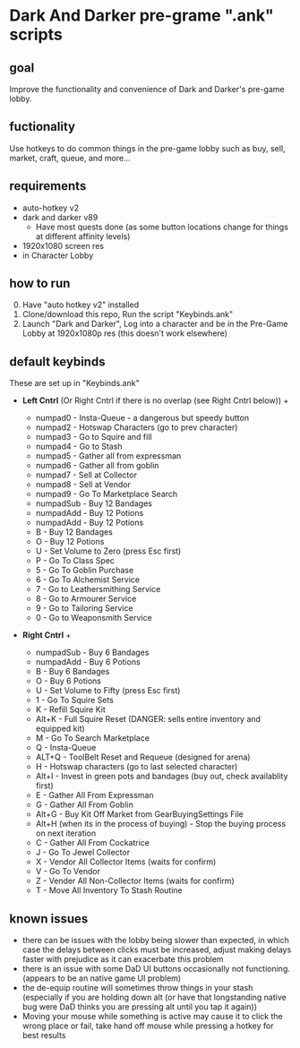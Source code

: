 # Dark And Darker pre-grame ".ank" scripts

## goal

  Improve the functionality and convenience of Dark and Darker's pre-game lobby.

## fuctionality

  Use hotkeys to do common things in the pre-game lobby such as buy, sell, market, craft, queue, and more...

## requirements

  - auto-hotkey v2
  - dark and darker v89
    - Have most quests done (as some button locations change for things at different affinity levels)
  - 1920x1080 screen res
  - in Character Lobby

## how to run

  0. Have "auto hotkey v2" installed 
  1. Clone/download this repo, Run the script "Keybinds.ank"
  2. Launch "Dark and Darker", Log into a character and be in the Pre-Game Lobby at 1920x1080p res (this doesn't work elsewhere)

## default keybinds

  These are set up in "Keybinds.ank"
  
  - **Left Cntrl** (Or Right Cntrl if there is no overlap (see Right Cntrl below)) +
    - numpad0 - Insta-Queue - a dangerous but speedy button
    - numpad2 - Hotswap Characters (go to prev character)
    - numpad3 - Go to Squire and fill
    - numpad4 - Go to Stash
    - numpad5 - Gather all from expressman
    - numpad6 - Gather all from goblin
    - numpad7 - Sell at Collector
    - numpad8 - Sell at Vendor
    - numpad9 - Go To Marketplace Search
    - numpadSub - Buy 12 Bandages
    - numpadAdd - Buy 12 Potions
    - numpadAdd - Buy 12 Potions
    - B - Buy 12 Bandages
    - O - Buy 12 Potions
    - U - Set Volume to Zero (press Esc first)
    - P - Go To Class Spec
    - 5 - Go To Goblin Purchase
    - 6 - Go To Alchemist Service
    - 7 - Go to Leathersmithing Service
    - 8 - Go to Armourer Service
    - 9 - Go to Tailoring Service
    - 0 - Go to Weaponsmith Service

  - **Right Cntrl** + 
    - numpadSub - Buy 6 Bandages
    - numpadAdd - Buy 6 Potions
    - B - Buy 6 Bandages
    - O - Buy 6 Potions
    - U - Set Volume to Fifty (press Esc first)
    - 1 - Go To Squire Sets
    - K - Refill Squire Kit
    - Alt+K - Full Squire Reset (DANGER: sells entire inventory and equipped kit)
    - M - Go To Search Marketplace
    - Q - Insta-Queue
    - ALT+Q - ToolBelt Reset and Requeue (designed for arena)
    - H - Hotswap characters (go to last selected character)
    - Alt+I - Invest in green pots and bandages (buy out, check availablity  first)
    - E - Gather All From Expressman
    - G - Gather All From Goblin
    - Alt+G - Buy Kit Off Market from GearBuyingSettings File
    - Alt+H (when its in the process of buying) - Stop the buying process on next iteration
    - C - Gather All From Cockatrice
    - J - Go To Jewel Collector
    - X - Vendor All Collector Items (waits for confirm)
    - V - Go To Vendor
    - Z - Vender All Non-Collector Items (waits for confirm)
    - T - Move All Inventory To Stash Routine

## known issues

  - there can be issues with the lobby being slower than expected, in which case the delays between clicks must be increased, adjust making delays faster with prejudice as it can exacerbate this problem
  - there is an issue with some DaD UI buttons occasionally not functioning. (appears to be an native game UI problem)
  - the de-equip routine will sometimes throw things in your stash (especially if you are holding down alt (or have that longstanding native bug were DaD thinks you are pressing alt until you tap it again))
  - Moving your mouse while something is active may cause it to click the wrong place or fail, take hand off mouse while pressing a hotkey for best results

